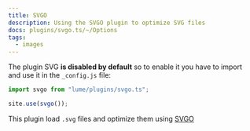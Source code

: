 ```yaml
---
title: SVGO
description: Using the SVGO plugin to optimize SVG files
docs: plugins/svgo.ts/~/Options
tags:
  - images
---
```


The plugin SVG **is disabled by default** so to enable it you have to import and
use it in the `_config.js` file:

```js
import svgo from "lume/plugins/svgo.ts";

site.use(svgo());
```

This plugin load `.svg` files and optimize them using
[SVGO](https://github.com/svg/svgo)
